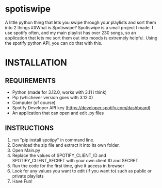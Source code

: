 # spotiswipe
A little python thing that lets you swipe through your playlists and sort them into 2 things
##What is Spotiswipe?
Spotiswipe is a small project I made. I use spotify often, and my main playlist has over 230 songs, so an application that lets me sort them out into moods is extremely helpful. Using the spotify python API, you can do that with this. 
# INSTALLATION
## REQUIREMENTS
- Python (made for 3.12.0, works with 3.11 i think)
- Pip (whichever version goes with 3.12.0)
- Computer (of course)
- Spotify Developer API key (https://developer.spotify.com/dashboard)
- An application that can open and edit .py files
## INSTRUCTIONS
1. run "pip install spotipy" in command line.
2. Download the zip file and extract it into its own folder.
3. Open Main.py
4. Replace the values of SPOTIFY_CLIENT_ID and SPOTIFY_CLIENT_SECRET with your own client ID and SECRET
5. Run the code for the first time, give it access in browser
6. Look for any values you want to edit (if you want to) such as public or private playlists
7. Have Fun!
